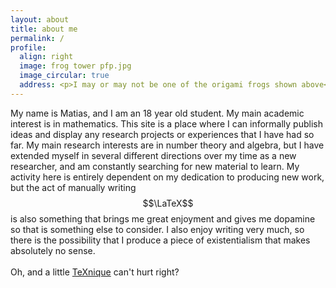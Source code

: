 ```yaml
---
layout: about 
title: about me
permalink: /
profile:
  align: right
  image: frog tower pfp.jpg
  image_circular: true
  address: <p>I may or may not be one of the origami frogs shown above</p>
---
```


My name is Matias, and I am an 18 year old student. My main academic interest is in mathematics. This site is a place where I can informally publish ideas and display any research projects or experiences that I have had so far. My main research interests are in number theory and algebra, but I have extended myself in several different directions over my time as a new researcher, and am constantly searching for new material to learn. My activity here is entirely dependent on my dedication to producing new work, but the act of manually writing $$\LaTeX$$ is also something that brings me great enjoyment and gives me dopamine so that is something else to consider. I also enjoy writing very much, so there is the possibility that I produce a piece of existentialism that makes absolutely no sense. 
<br>
<br>
Oh, and a little <a href="https://texnique.xyz">TeXnique</a> can't hurt right?
